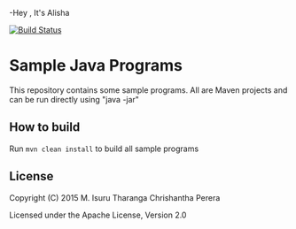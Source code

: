 -Hey , It's Alisha


[![Build Status](https://travis-ci.org/chrishantha/sample-java-programs.svg?branch=master)](https://travis-ci.org/chrishantha/sample-java-programs)

Sample Java Programs
====================

This repository contains some sample programs. All are Maven projects and can be run directly using "java -jar"

## How to build

Run `mvn clean install` to build all sample programs

## License

Copyright (C) 2015 M. Isuru Tharanga Chrishantha Perera

Licensed under the Apache License, Version 2.0

